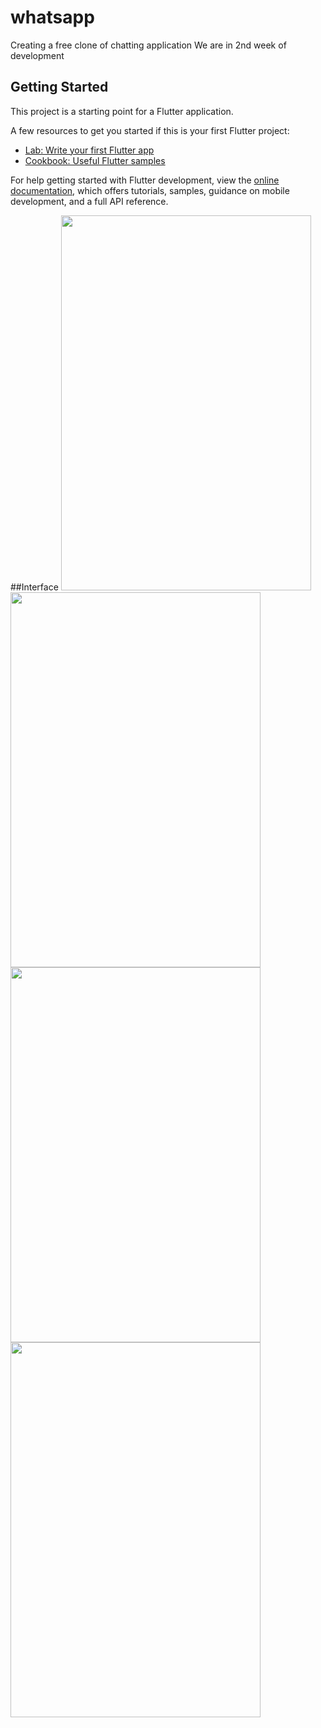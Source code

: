 # whatsapp

Creating a free clone of chatting application
We are in 2nd week of development
## Getting Started

This project is a starting point for a Flutter application.

A few resources to get you started if this is your first Flutter project:

- [Lab: Write your first Flutter app](https://docs.flutter.dev/get-started/codelab)
- [Cookbook: Useful Flutter samples](https://docs.flutter.dev/cookbook)

For help getting started with Flutter development, view the
[online documentation](https://docs.flutter.dev/), which offers tutorials,
samples, guidance on mobile development, and a full API reference.

##Interface
<img src="https://user-images.githubusercontent.com/75268931/174786333-7bcac7a3-9a9d-4fea-8326-701d50613ee5.jpg" width=400 height=600>
<br>
<img src="https://user-images.githubusercontent.com/75268931/174786345-ae838b8c-82f8-4a51-8df2-edcc064b7594.jpg" width=400 height=600>
<br>
<img src="https://user-images.githubusercontent.com/75268931/174786315-84688b61-92e5-4054-a60e-0a8fc321b2e8.jpg" width=400 height=600>
<br>
<img src="https://user-images.githubusercontent.com/75268931/174786329-ac91ad3f-4ab8-49d0-9a76-d03ff9ad1050.jpg" width=400 height=600>
